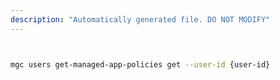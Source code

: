 ```yaml
---
description: "Automatically generated file. DO NOT MODIFY"
---
```


```bash


mgc users get-managed-app-policies get --user-id {user-id}

```